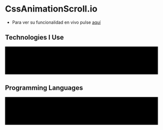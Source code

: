 # CssAnimationScroll.io
- Para ver su funcionalidad en vivo pulse <a href="https://acorangonzalezmoray.github.io/CssAnimationScroll.io/">aquí</a>
## Technologies I Use
<img src = 'https://github.com/AcoranGonzalezMoray/CssAnimationScroll.io/blob/main/auxReadme/A.gif'/>

## Programming Languages
<img src = 'https://github.com/AcoranGonzalezMoray/CssAnimationScroll.io/blob/main/auxReadme/B.gif'/>
